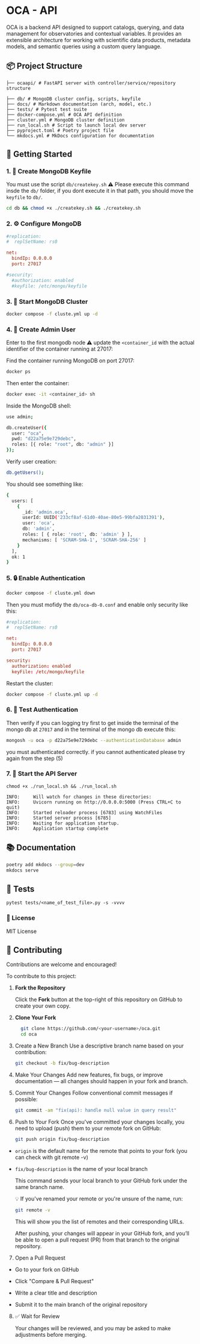 # OCA - API
OCA is a backend API designed to support catalogs, querying, and data management for observatories and contextual variables. It provides an extensible architecture for working with scientific data products, metadata models, and semantic queries using a custom query language.


## 📦 Project Structure
```
├── ocaapi/ # FastAPI server with controller/service/repository structure

├── db/ # MongoDB cluster config, scripts, keyfile
├── docs/ # Markdown documentation (arch, model, etc.)
├── tests/ # Pytest test suite
├── docker-compose.yml # OCA API definition
├── cluster.yml # MongoDB cluster definition
├── run_local.sh # Script to launch local dev server
├── pyproject.toml # Poetry project file
└── mkdocs.yml # MkDocs configuration for documentation
```
## 🧪 Getting Started

### 1. 🔑 Create MongoDB Keyfile
You must use the script ```db/createkey.sh``` ⚠️ Please execute this command insde the ```db/``` folder, if you dont execute it in that path, you should move the ```keyfile``` to ```db/```. 


```sh
cd db && chmod +x ./createkey.sh && ./createkey.sh

```
### 2. ⚙️ Configure MongoDB
```conf
#replication:
#  replSetName: rs0

net:
  bindIp: 0.0.0.0
  port: 27017

#security:
  #authorization: enabled
  #keyFile: /etc/mongo/keyfile
```
### 3. 🐳 Start MongoDB Cluster

```sh
docker compose -f cluste.yml up -d
```

### 4. 🧠 Create Admin User
Enter to the first mongodb node  ⚠️ update the ```<container_id``` with the actual identifier of the container running at 27017:

Find the container running MongoDB on port 27017:
```sh
docker ps
```

Then enter the container:

```sh
docker exec -it <container_id> sh
```

Inside the MongoDB shell:

```sh 
use admin;

db.createUser({
  user: "oca",
  pwd: "d22a75e9e729debc",
  roles: [{ role: "root", db: "admin" }]
});
```
Verify user creation:

```sh
db.getUsers();
```
You should see something like:


```sh
{
  users: [
    {
      _id: 'admin.oca',
      userId: UUID('233cf8af-61d0-40ae-80e5-99bfa2031391'),
      user: 'oca',
      db: 'admin',
      roles: [ { role: 'root', db: 'admin' } ],
      mechanisms: [ 'SCRAM-SHA-1', 'SCRAM-SHA-256' ]
    }
  ],
  ok: 1
}
```
### 5. 🔒 Enable Authentication


```sh
docker compose -f cluste.yml down
```

Then you must mofidy the ```db/oca-db-0.conf``` and enable only security like this:

```conf
#replication:
#  replSetName: rs0

net:
  bindIp: 0.0.0.0
  port: 27017

security:
  authorization: enabled
  keyFile: /etc/mongo/keyfile
```

Restart the cluster:
```sh
docker compose -f cluste.yml up -d
```

### 6. 🔐 Test Authentication

Then verify if you can logging try first to get inside the terminal of the mongo db at ```27017``` and in the terminal of the mongo db execute this: 

```sh
mongosh -u oca -p d22a75e9e729debc --authenticationDatabase admin
```
you must authenticated correctly. if you cannot authenticated please try again from the step (5)

### 7. 🚀 Start the API Server

```
chmod +x ./run_local.sh && ./run_local.sh

INFO:     Will watch for changes in these directories: 
INFO:     Uvicorn running on http://0.0.0.0:5000 (Press CTRL+C to quit)
INFO:     Started reloader process [6783] using WatchFiles
INFO:     Started server process [6785]
INFO:     Waiting for application startup.
INFO:     Application startup complete
```

## 📚 Documentation

```sh
poetry add mkdocs --group=dev
mkdocs serve
```

## 🧪 Tests

```
pytest tests/<name_of_test_file>.py -s -vvvv
```

### 🧾 License
MIT License


## 🤝 Contributing

Contributions are welcome and encouraged!

To contribute to this project:

1. **Fork the Repository**

   Click the **Fork** button at the top-right of this repository on GitHub to create your own copy.

2. **Clone Your Fork**

    ```bash
      git clone https://github.com/<your-username>/oca.git
      cd oca
    ```
3. Create a New Branch
Use a descriptive branch name based on your contribution:

    ```sh
    git checkout -b fix/bug-description
    ```

4. Make Your Changes
Add new features, fix bugs, or improve documentation — all changes should happen in your fork and branch.

5. Commit Your Changes
Follow conventional commit messages if possible:

    ```sh 
    git commit -am "fix(api): handle null value in query result"
    ```

6. Push to Your Fork
Once you've committed your changes locally, you need to upload (push) them to your remote fork on GitHub:
    ```sh
    git push origin fix/bug-description
    ```



- ```origin``` is the default name for the remote that points to your fork (you can check with git remote -v)

- ```fix/bug-description``` is the name of your local branch

  This command sends your local branch to your GitHub fork under the same branch name.

  💡 If you've renamed your remote or you're unsure of the name, run:

  ```sh
  git remote -v
  ```
  This will show you the list of remotes and their corresponding URLs.

  After pushing, your changes will appear in your GitHub fork, and you’ll be able to open a pull request (PR) from that branch to the original repository.



7. Open a Pull Request
- Go to your fork on GitHub

- Click "Compare & Pull Request"

- Write a clear title and description

- Submit it to the main branch of the original repository

8. ✅ Wait for Review

    Your changes will be reviewed, and you may be asked to make adjustments before merging.